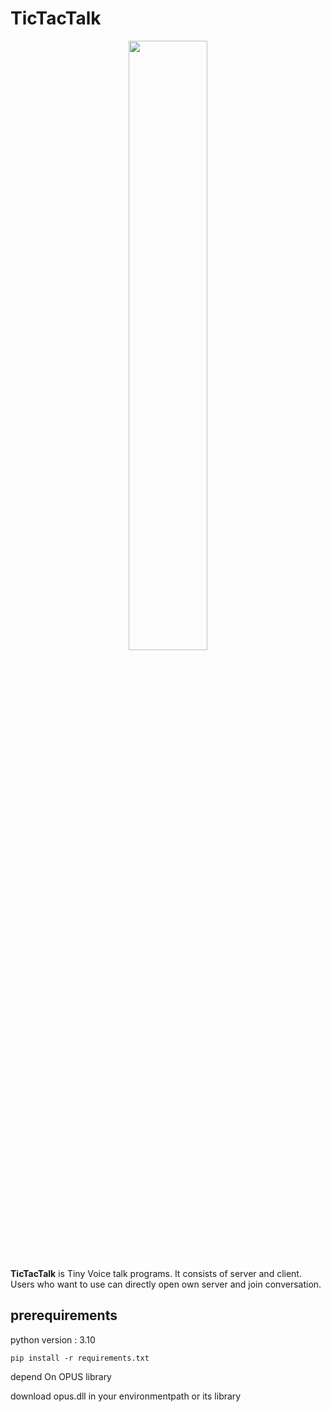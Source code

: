 # TicTacTalk

<p align="center">
<img width="50%" src="./images/loading.gif"/>
</p>

**TicTacTalk** is Tiny Voice talk programs. It consists of server and client. Users who want to use can directly open own server and join conversation.



## prerequirements
python version : 3.10
```
pip install -r requirements.txt
```
depend On OPUS library

download opus.dll in your environmentpath or its library


